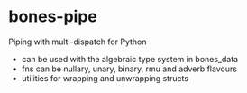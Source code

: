 # bones-pipe
Piping with multi-dispatch for Python

* can be used with the algebraic type system in bones_data
* fns can be nullary, unary, binary, rmu and adverb flavours
* utilities for wrapping and unwrapping structs
